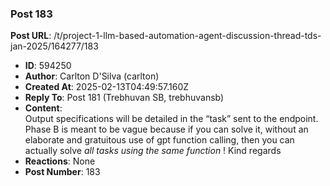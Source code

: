 ### Post 183
**Post URL**: /t/project-1-llm-based-automation-agent-discussion-thread-tds-jan-2025/164277/183
- **ID**: 594250
- **Author**: Carlton D'Silva (carlton)
- **Created At**: 2025-02-13T04:49:57.160Z
- **Reply To**: Post 181 (Trebhuvan SB, trebhuvansb)
- **Content**:  
  Output specifications will be detailed in the “task” sent to the endpoint.
Phase B is meant to be vague because if you can solve it, without an elaborate and gratuitous use of gpt function calling, then you can actually solve <em>all tasks using the same function</em> !
Kind regards
- **Reactions**: None
- **Post Number**: 183

